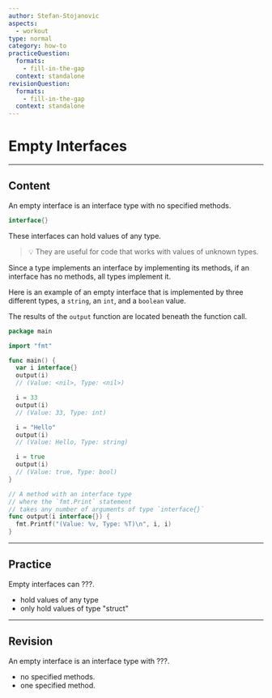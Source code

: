 ```yaml
---
author: Stefan-Stojanovic
aspects:
  - workout
type: normal
category: how-to
practiceQuestion:
  formats:
    - fill-in-the-gap
  context: standalone
revisionQuestion:
  formats:
    - fill-in-the-gap
  context: standalone
---
```


# Empty Interfaces


---

## Content

An empty interface is an interface type with no specified methods.

```go
interface{}
```

These interfaces can hold values of any type.

> 💡 They are useful for code that works with values of unknown types.

Since a type implements an interface by implementing its methods, if an interface has no methods, all types implement it.

Here is an example of an empty interface that is implemented by three different types, a `string`, an `int`, and a `boolean` value.

The results of the `output` function are located beneath the function call.

```go
package main

import "fmt"

func main() {
  var i interface{}
  output(i)
  // (Value: <nil>, Type: <nil>)

  i = 33
  output(i)
  // (Value: 33, Type: int)

  i = "Hello"
  output(i)
  // (Value: Hello, Type: string)

  i = true
  output(i)
  // (Value: true, Type: bool)
}

// A method with an interface type 
// where the `fmt.Print` statement 
// takes any number of arguments of type `interface{}`
func output(i interface{}) {
  fmt.Printf("(Value: %v, Type: %T)\n", i, i)
}
```


---

## Practice

Empty interfaces can ???.

- hold values of any type
- only hold values of type "struct"


---

## Revision

An empty interface is an interface type with ???.

- no specified methods.
- one specified method.
